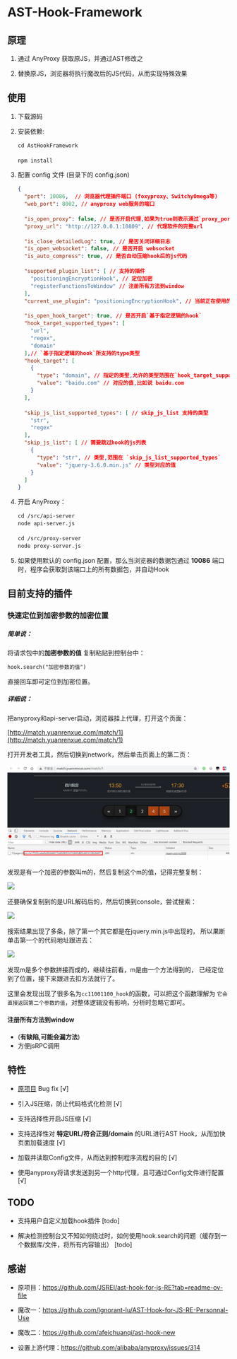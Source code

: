 # AST-Hook-Framework

## 原理

1. 通过 AnyProxy 获取原JS，并通过AST修改之

2. 替换原JS，浏览器将执行魔改后的JS代码，从而实现特殊效果

   


## 使用

1. 下载源码

2. 安装依赖:

   ```md
   cd AstHookFramework
   
   npm install
   ```

   

3. 配置 config 文件 (目录下的 config.json)

   ```json
   {
     "port": 10086,  // 浏览器代理插件端口 (foxyproxy、SwitchyOmega等)
     "web_port": 8002, // anyproxy web服务的端口
     
     "is_open_proxy": false, // 是否开启代理,如果为true则表示通过`proxy_port`进行发送数据
     "proxy_url": "http://127.0.0.1:10809", // 代理软件的完整url
     
     "is_close_detailedLog": true, // 是否关闭详细日志
     "is_open_websocket": false, // 是否开启 websocket
     "is_auto_compress": true, // 是否自动压缩hook后的js代码
     
     "supported_plugin_list": [ // 支持的插件
       "positioningEncryptionHook", // 定位加密
       "registerFunctionsToWindow" // 注册所有方法到window
     ],
     "current_use_plugin": "positioningEncryptionHook", // 当前正在使用的插件
     
     "is_open_hook_target": true, // 是否开启`基于指定逻辑的hook`
     "hook_target_supported_types": [
       "url",
       "regex",
       "domain"
     ],// `基于指定逻辑的hook`所支持的type类型
     "hook_target": [
       {
         "type": "domain", // 指定的类型,允许的类型范围在`hook_target_supported_types`
         "value": "baidu.com" // 对应的值,比如说 baidu.com
       }
     ],
     
     "skip_js_list_supported_types": [ // skip_js_list 支持的类型
       "str",
       "regex"
     ],
     "skip_js_list": [ // 需要跳过hook的js列表
       {
         "type": "str", // 类型,范围在 `skip_js_list_supported_types`
         "value": "jquery-3.6.0.min.js" // 类型对应的值
       }
     ]
   }
   ```

   

4. 开启 AnyProxy：

   ```md
   cd /src/api-server
   node api-server.js
   
   cd /src/proxy-server
   node proxy-server.js
   ```

5. 如果使用默认的 config.json 配置，那么当浏览器的数据包通过 **10086** 端口时，程序会获取到该端口上的所有数据包，并自动Hook

   

## 目前支持的插件

### 快速定位到**加密参数**的**加密位置**

##### **简单说：**

将请求包中的**加密参数的值** 复制粘贴到控制台中：

```md
hook.search("加密参数的值")
```

直接回车即可定位到加密位置。



##### **详细说：**

把anyproxy和api-server启动，浏览器挂上代理，打开这个页面：

[http://match.yuanrenxue.com/match/1](http://match.yuanrenxue.com/match/1)

打开开发者工具，然后切换到network，然后单击页面上的第二页：

![](images/README_images/a0806b65.png)

发现是有一个加密的参数叫m的，然后复制这个m的值，记得完整复制：

![](/Users/macmini/Coding/Github/AstHookFramework/images/README_images/ca281c6e.png)

还要确保复制到的是URL解码后的，然后切换到console，尝试搜索：

![](/Users/macmini/Coding/Github/AstHookFramework/images/README_images/73539b0b.png)

搜索结果出现了多条，除了第一个其它都是在jquery.min.js中出现的，
所以果断单击第一个的代码地址跟进去：

![](/Users/macmini/Coding/Github/AstHookFramework/images/README_images/dcea3602.png)

发现m是多个参数拼接而成的，继续往前看，m是由一个方法得到的，
已经定位到了位置，接下来跟进去扣方法就行了。

这里会发现出现了很多名为`cc11001100_hook`的函数，可以把这个函数理解为
`它会直接返回第二个参数的值`，对整体逻辑没有影响，分析时忽略它即可。



#### 注册所有方法到window

- (**有缺陷,可能会漏方法**)
- 方便jsRPC调用





## 特性

- [原项目](https://github.com/JSREI/ast-hook-for-js-RE?tab=readme-ov-file) Bug fix [√]

- 引入JS压缩，防止代码格式化检测 [√]

- 支持选择性开启JS压缩  [√]

- 支持选择性对 **特定URL/符合正则/domain** 的URL进行AST Hook，从而加快页面加载速度 [√]

- 加载并读取Config文件，从而达到控制程序流程的目的  [√]

- 使用anyproxy将请求发送到另一个http代理，且可通过Config文件进行配置   [√]

  

## TODO

- 支持用户自定义加载hook插件 [todo]

- 解决检测控制台又不知如何绕过时，如何使用hook.search的问题（缓存到一个数据库/文件，将所有内容输出） [todo]



## 感谢

- 原项目：https://github.com/JSREI/ast-hook-for-js-RE?tab=readme-ov-file
- 魔改一：https://github.com/lgnorant-lu/AST-Hook-for-JS-RE-Personnal-Use
- 魔改二：https://github.com/afeichuanqi/ast-hook-new

- 设置上游代理：https://github.com/alibaba/anyproxy/issues/314

